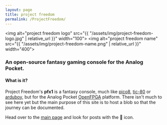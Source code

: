 ```yaml
---
layout: page
title: project freedom
permalink: /ProjectFreedom/
---
```


<img alt="project freedom logo" src="{{ "/assets/img/project-freedom-logo.jpg" | relative_url }}" width="100"> 
<img alt="project freedom name" src="{{ "/assets/img/project-freedom-name.png" | relative_url }}" width="400"> 

### An open-source fantasy gaming console for the Analog Pocket.

#### What is it?

Project Freedom's **pfx1** is a fantasy console, much like [pico8](https://www.lexaloffle.com/pico-8.php), [tic-80](https://tic80.com) or [arduboy](https://www.arduboy.com), but for the Analog Pocket [OpenFPGA](https://www.analogue.co/developer) platform. There isn't much to see here yet but the main purpose of this site is to host a blob so that the journey can be documented.

Head over to the [main page](https://didier.malenfant.net) and look for posts with the 👾 icon.